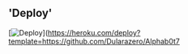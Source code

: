 ## 'Deploy'

[![Deploy](https://www.herokucdn.com/deploy/button.svg)](https://heroku.com/deploy?template=https://github.com/Dularazero/Alphab0t7
